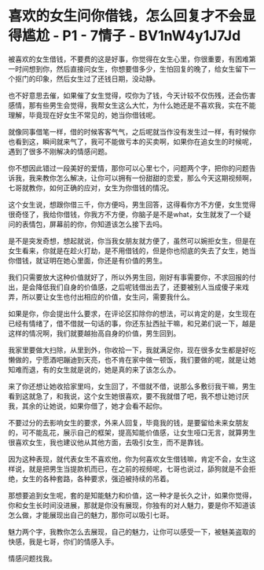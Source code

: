 # 喜欢的女生问你借钱，怎么回复才不会显得尴尬 - P1 - 7情子 - BV1nW4y1J7Jd

被喜欢的女生借钱，不要费的这是好事，你觉得在女生心里，你很重要，有困难第一时间想到你，然后直接问女生，你想要借多少，生怕回复的晚了，给女生留下一个抠门的印象，然后女生过了还钱日期，没动静。

也不好意思去催，如果催了女生觉得，哎你为了钱，今天计较不仅伤残，还会伤害感情，那有些男生会觉得，我帮女生这么大忙，为什么她还是不喜欢我，实在不能理解，毕竟现在好女生不常见的，她当你借钱呢。

就像同事借笔一样，借的时候客客气气，之后呢就当作没有发生过一样，有时候你也看到这，瞬间就来气了，我可不能做亏本的买卖啊，如果你在追女生的时候呢，遇到了很多不刚解决的情感问题。

你不想因此错过一段美好的爱情，那你可以心里七个，问题两个字，把你的问题告诉我，我来教你怎么解决，让你可以拥有一份甜甜的恋爱，那么今天这期视频啊，七哥就教你，如何正确的应对，女生为你借钱的情况。

这个女生说，想跟你借三千，你方便吗，男生回答，这得看你方不方便，女生觉得很奇怪了，我给你借钱，你我方不方便，你脑子是不是what，女生就发了一个疑问的表情包，屏幕前的你，你知道该怎么接下去吗。

是不是突发奇想，想起就说，你当我女朋友就方便了，虽然可以婉拒女生，但是在女生看来，你就是在趁火打劫，是不用借钱的，但是你也彻底的失去了女生，她当你借钱，就证明在她心里面，你还是有价值的男生。

我们只需要放大这种价值就好了，所以外男生回，刚好有事需要你，不求回报的付出，是会降低我们自身的价值感，之后呢钱借出去了，还要被别人当成傻子来戏弄，所以要让女生也付出相应的价值，女生问，需要我什么。

如果是你，你会提出什么要求，在评论区扣除你的想法，可以肯定的是，女生现在已经有情绪了，借不借就一句话的事，你还东扯西扯干嘛，和兄弟们说一下，越是这样的情况啊，我们就要越抬高自身的价值，男生回到。

我家里要做大扫除，从里到外，你收拾一下，我就满足你，现在很多女生都是好吃懒做的，宁愿酒吧蹦迪到天亮，也不肯在家中做一顿饭，我们要做的呢，就是让她知难而退，有的女生就是说的，她是真的来了该怎么办。

来了你还想让她收拾家里吗，女生回了，不借就不借，说那么多敷衍我干嘛，男生看到这就急了，和我说，这个女生她很喜欢，要不我就借了吧，我不想让她讨厌我，其余的让她说，如果你借了，她才会看不起你。

不要过分的去影响女生的要求，外来人回复，毕竟我的钱，是要留给未来女朋友的，可不能乱花，展示自己的框架，提高知能价值感，让女生哑口无言，就算男生很喜欢女生，我也建议他从其他方面，去吸引女生，而不是靠钱。

因为这种表现，就代表女生不喜欢他，你为何喜欢女生借钱嘛，肯定不会，女生这样说，就是把男生当提款机而已，在之前的视频呢，七哥也说过，舔狗就是不会拒绝，女生的各种套路，各种要求，强迫被持续的吊着。

那想要追到女生呢，套的是知能魅力和价值，这一种才是长久之计，如果你觉得，你和女生长时间没进展，那就是你没有展现，你独有的对人魅力，要是你不知道该怎么做，才能展现出自己的魅力，那你可以吸引七哥。

魅力两个字，我教你怎么去展现，自己的魅力，让你可以感受一下，被魅美盗取的快感，我是七哥，你们的情感入手。

情感问题找我。